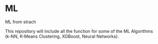 # ML
ML from strach

This repository will include all the function for some of the ML Algorithms (k-NN, K-Means Clustering, XGBoost, Neural Networks). 
